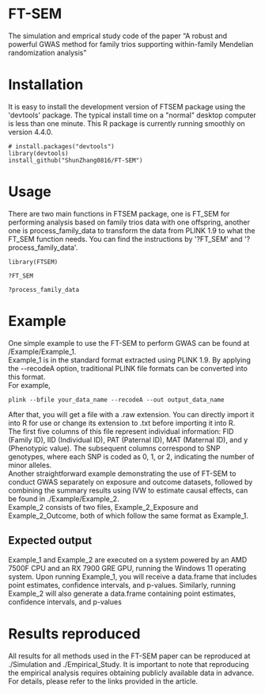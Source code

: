 # FT-SEM
The simulation and emprical study code of the paper “A robust and powerful GWAS method for family trios supporting within-family Mendelian randomization analysis”


# Installation
It is easy to install the development version of FTSEM package using the 'devtools' package. The typical install time on a "normal" desktop computer is less than one minute. This R package is currently running smoothly on version 4.4.0.
```
# install.packages("devtools")
library(devtools)
install_github("ShunZhang0816/FT-SEM")
```
# Usage
There are two main functions in FTSEM package, one is FT_SEM for performing analysis based on family trios data with one offspring, another one is process_family_data to transform the data from PLINK 1.9 to what the FT_SEM function needs. You can find the instructions by '?FT_SEM' and '?process_family_data'.
```
library(FTSEM)

?FT_SEM

?process_family_data
```

# Example
One simple example to use the FT-SEM to perform GWAS can be found at /Example/Example_1.  
Example_1 is in the standard format extracted using PLINK 1.9. By applying the --recodeA option, traditional PLINK file formats can be converted into this format.  
For example,  
```
plink --bfile your_data_name --recodeA --out output_data_name
```
After that, you will get a file with a .raw extension. You can directly import it into R for use or change its extension to .txt before importing it into R.  
The first five columns of this file represent individual information: FID (Family ID), IID (Individual ID), PAT (Paternal ID), MAT (Maternal ID), and y (Phenotypic value). The subsequent columns correspond to SNP genotypes, where each SNP is coded as 0, 1, or 2, indicating the number of minor alleles.  
Another straightforward example demonstrating the use of FT-SEM to conduct GWAS separately on exposure and outcome datasets, followed by combining the summary results using IVW to estimate causal effects, can be found in ./Example/Example_2.  
Example_2 consists of two files, Example_2_Exposure and Example_2_Outcome, both of which follow the same format as Example_1.

## Expected output
Example_1 and Example_2 are executed on a system powered by an AMD 7500F CPU and an RX 7900 GRE GPU, running the Windows 11 operating system. Upon running Example_1, you will receive a data.frame that includes point estimates, confidence intervals, and p-values. Similarly, running Example_2 will also generate a data.frame containing point estimates, confidence intervals, and p-values


# Results reproduced
All results for all methods used in the FT-SEM paper can be reproduced at ./Simulation and ./Empirical_Study. It is important to note that reproducing the empirical analysis requires obtaining publicly available data in advance. For details, please refer to the links provided in the article.
